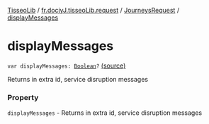 [TisseoLib](../../index.md) / [fr.docjyJ.tisseoLib.request](../index.md) / [JourneysRequest](index.md) / [displayMessages](./display-messages.md)

# displayMessages

`var displayMessages: `[`Boolean`](https://kotlinlang.org/api/latest/jvm/stdlib/kotlin/-boolean/index.html)`?` [(source)](https://github.com/docjyJ/TisseoLib/tree/master/src/main/kotlin/fr/docjyJ/tisseoLib/request/JourneysRequest.kt#L59)

Returns in extra id, service disruption messages

### Property

`displayMessages` - Returns in extra id, service disruption messages